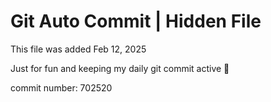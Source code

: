 # Git Auto Commit | Hidden File

This file was added Feb 12, 2025

Just for fun and keeping my daily git commit active 🤪

commit number: 702520
